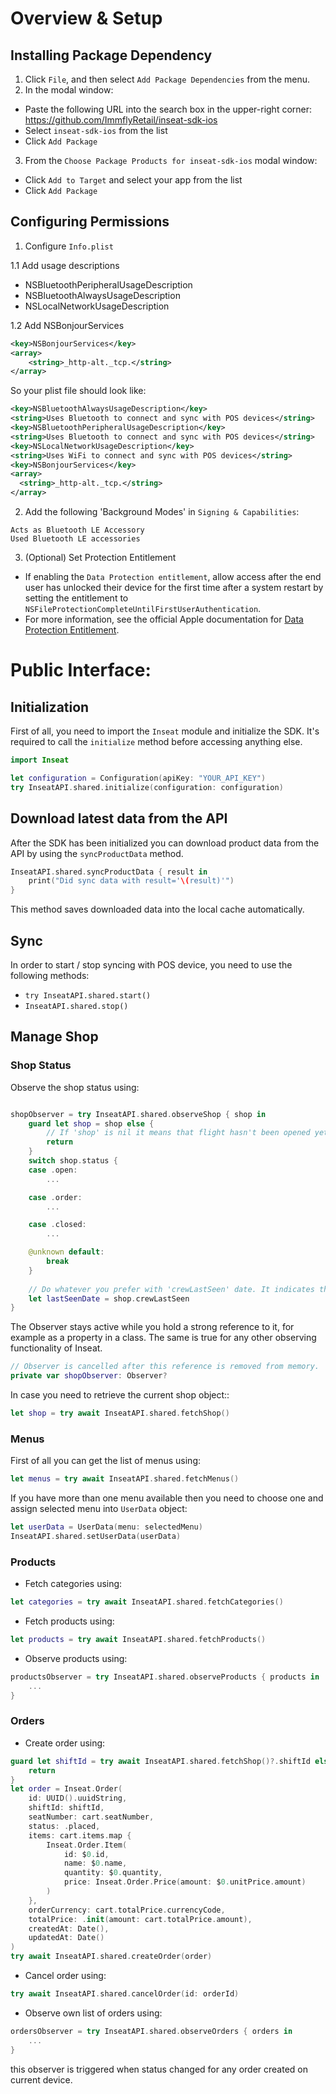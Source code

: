# Overview & Setup    

## Installing Package Dependency

1. Click `File`, and then select `Add Package Dependencies` from the menu.
2. In the modal window:

- Paste the following URL into the search box in the upper-right corner: https://github.com/ImmflyRetail/inseat-sdk-ios
- Select `inseat-sdk-ios` from the list
- Click `Add Package`

3. From the `Choose Package Products for inseat-sdk-ios` modal window:

- Click `Add to Target` and select your app from the list
- Click `Add Package`


## Configuring Permissions

1. Configure `Info.plist`

1.1 Add usage descriptions

- NSBluetoothPeripheralUsageDescription
- NSBluetoothAlwaysUsageDescription
- NSLocalNetworkUsageDescription

1.2 Add NSBonjourServices

```xml
<key>NSBonjourServices</key>
<array>
    <string>_http-alt._tcp.</string>
</array>
```

So your plist file should look like:

```xml
<key>NSBluetoothAlwaysUsageDescription</key>
<string>Uses Bluetooth to connect and sync with POS devices</string>
<key>NSBluetoothPeripheralUsageDescription</key>
<string>Uses Bluetooth to connect and sync with POS devices</string>
<key>NSLocalNetworkUsageDescription</key>
<string>Uses WiFi to connect and sync with POS devices</string>
<key>NSBonjourServices</key>
<array>
  <string>_http-alt._tcp.</string>
</array>
```


2. Add the following 'Background Modes' in `Signing & Capabilities`:

```
Acts as Bluetooth LE Accessory
Used Bluetooth LE accessories
```


3. (Optional) Set Protection Entitlement

- If enabling the `Data Protection entitlement`, allow access after the end user has unlocked their device for the first time after a system restart by setting the entitlement to `NSFileProtectionCompleteUntilFirstUserAuthentication`.
- For more information, see the official Apple documentation for [Data Protection Entitlement](https://developer.apple.com/documentation/bundleresources/entitlements/com.apple.developer.default-data-protection).



# Public Interface:

## Initialization

First of all, you need to import the `Inseat` module and initialize the SDK. It's required to call the `initialize` method before accessing anything else.

```swift
import Inseat

let configuration = Configuration(apiKey: "YOUR_API_KEY")
try InseatAPI.shared.initialize(configuration: configuration)
```


## Download latest data from the API

After the SDK has been initialized you can download product data from the API by using the `syncProductData` method. 

```swift
InseatAPI.shared.syncProductData { result in
    print("Did sync data with result='\(result)'")
}
```

This method saves downloaded data into the local cache automatically.


## Sync

In order to start / stop syncing with POS device, you need to use the following methods:

- `try InseatAPI.shared.start()`
- `InseatAPI.shared.stop()`


## Manage Shop

### Shop Status

Observe the shop status using: 

```swift

shopObserver = try InseatAPI.shared.observeShop { shop in
    guard let shop = shop else {
        // If 'shop' is nil it means that flight hasn't been opened yet.
        return
    }
    switch shop.status {
    case .open:
        ...

    case .order:
        ...

    case .closed:
        ...

    @unknown default:
        break
    }
    
    // Do whatever you prefer with 'crewLastSeen' date. It indicates the last known time when POS application was active.
    let lastSeenDate = shop.crewLastSeen
}
```

The Observer stays active while you hold a strong reference to it, for example as a property in a class. The same is true for any other observing functionality of Inseat.

```swift
// Observer is cancelled after this reference is removed from memory.
private var shopObserver: Observer?
```

In case you need to retrieve the current shop object::

```swift
let shop = try await InseatAPI.shared.fetchShop()
```


### Menus

First of all you can get the list of menus using:

```swift
let menus = try await InseatAPI.shared.fetchMenus() 
```

If you have more than one menu available then you need to choose one and assign selected menu into `UserData` object: 

```swift
let userData = UserData(menu: selectedMenu)
InseatAPI.shared.setUserData(userData)
```


### Products

- Fetch categories using:

```swift
let categories = try await InseatAPI.shared.fetchCategories()
```

- Fetch products using:

```swift
let products = try await InseatAPI.shared.fetchProducts()
```

- Observe products using:

```swift
productsObserver = try InseatAPI.shared.observeProducts { products in
    ...
}
```


### Orders

- Create order using:

```swift
guard let shiftId = try await InseatAPI.shared.fetchShop()?.shiftId else {
    return
}
let order = Inseat.Order(
    id: UUID().uuidString,
    shiftId: shiftId,
    seatNumber: cart.seatNumber,
    status: .placed,
    items: cart.items.map {
        Inseat.Order.Item(
            id: $0.id,
            name: $0.name,
            quantity: $0.quantity,
            price: Inseat.Order.Price(amount: $0.unitPrice.amount)
        )
    },
    orderCurrency: cart.totalPrice.currencyCode,
    totalPrice: .init(amount: cart.totalPrice.amount),
    createdAt: Date(),
    updatedAt: Date()
)
try await InseatAPI.shared.createOrder(order)
```

- Cancel order using:

```swift
try await InseatAPI.shared.cancelOrder(id: orderId)
```

- Observe own list of orders using:

```swift
ordersObserver = try InseatAPI.shared.observeOrders { orders in
    ...
}
``` 

this observer is triggered when status changed for any order created on current device.
